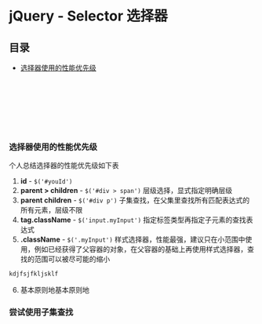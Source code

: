 # jQuery - Selector 选择器

## 目录

- [选择器使用的性能优先级](#选择器使用的性能优先级)



<br><br><br><br><br><br>

### 选择器使用的性能优先级

个人总结选择器的性能优先级如下表

1. **id** - `$('#youId')`
2. **parent > children** - `$('#div > span')` 层级选择，显式指定明确层级
3. **parent children** - `$('#div p')` 子集查找，在父集里查找所有匹配表达式的所有元素，层级不限
4. **tag.className** - `$('input.myInput')` 指定标签类型再指定子元素的查找表达式
5. **.className** - `$('.myInput')` 样式选择器，性能最强，建议只在小范围中使用，例如已经获得了父容器的对象，在父容器的基础上再使用样式选择器，查找的范围可以被尽可能的缩小
  ```js
  kdjfsjfkljsklf
  ```
6. 基本原则地基本原则地


### 尝试使用子集查找

